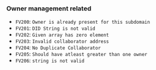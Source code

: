 ### Owner management related
- `FV200`: `Owner is already present for this subdomain`
- `FV201`: `DID String is not valid`
- `FV202`: `Given array has zero element`
- `FV203`: `Invalid collaborator address`
- `FV204`: `No Duplicate Collaborator`
- `FV205`: `Should have atleast greater than one owner`
- `FV206`: `string is not valid`